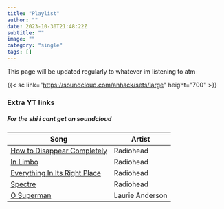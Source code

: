 ```yaml
---
title: "Playlist"
author: ""
date: 2023-10-30T21:48:22Z
subtitle: ""
image: ""
category: "single"
tags: []
---
```

This page will be updated regularly to whatever im listening to atm

{{< sc link="https://soundcloud.com/anhack/sets/large" height="700" >}}

### Extra YT links
##### For the shi i cant get on soundcloud

Song | Artist
---|---
[How to Disappear Completely](https://www.youtube.com/watch?v=6W6HhdqA95w) | Radiohead
[In Limbo](https://www.youtube.com/watch?v=Q29iibXXiOs) | Radiohead
[Everything In Its Right Place](https://www.youtube.com/watch?v=NUnXxh5U25Y) | Radiohead
[Spectre](https://www.youtube.com/watch?v=CLiDemXYSLc) | Radiohead
[O Superman](https://www.youtube.com/watch?v=S39NaDPNDtk) | Laurie Anderson
